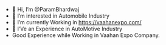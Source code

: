 - 👋 Hi, I’m @ParamBhardwaj
- 👀 I’m interested in Automobile Industry
- 🌱 I’m currently Working in https://vaahanexpo.com/
- 💞️ I’Ve an Experience in AutoMotive Industry
- Good Experience while Working in Vaahan Expo Company.
<!---
ParamBhardwaj/ParamBhardwaj is a ✨ special ✨ repository because its `README.md` (this file) appears on your GitHub profile.
You can click the Preview link to take a look at your changes.
--->
